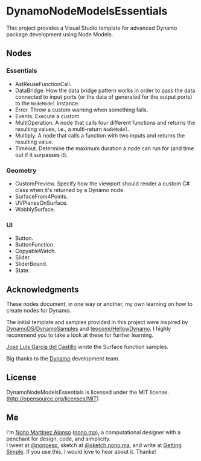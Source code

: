 # DynamoNodeModelsEssentials

This project provides a Visual Studio template for advanced Dynamo package development using Node Models.

## Nodes

### Essentials

- AstReuseFunctionCall.
- DataBridge. How the data bridge pattern works in order to pass the data connected to input ports (or the data of generated for the output ports) to the `NodeModel` instance.
- Error. Throw a custom warning when something fails.
- Events. Execute a custom 
- MultiOperation. A node that calls four different functions and returns the resulting values, i.e., a multi-return `NodeModel`.
- Multiply. A node that calls a function with two inputs and returns the resulting value.
- Timeout. Determine the maximum duration a node can run for (and time out if it surpasses it).

### Geometry

- CustomPreview. Specify how the viewport should render a custom C# class when it's returned by a Dynamo node.
- SurfaceFrom4Points.
- UVPlanesOnSurface.
- WobblySurface.

### UI

- Button.
- ButtonFunction.
- CopyableWatch.
- Slider.
- SliderBound.
- State.

## Acknowledgments

These nodes document, in one way or another, my own learning on how to create nodes for Dynamo.

The initial template and samples provided in this project were inspired by [DynamoDS/DynamoSamples](https://github.com/DynamoDS/DynamoSamples) and [teocomi/HellowDynamo](https://github.com/teocomi/HelloDynamo). I highly recommend you to take a look at these for further learning.

[Jose Luis Garcia del Castillo](http://github.com/garciadelcastillo) wrote the Surface function samples.

Big thanks to the [Dynamo](http://dynamobim.org) development team.

## License

DynamoNodeModelsEssentials is licensed under the MIT license. (http://opensource.org/licenses/MIT)

## Me

I'm [Nono Martínez Alonso](http://nono.ma) ([nono.ma](http://nono.ma)), a computational designer with a penchant for design, code, and simplicity.  
I tweet at [@nonoesp](http://www.twitter.com/nonoesp), sketch at [@sketch.nono.ma](http://sketch.nono.ma), and write at [Getting Simple](http://gettingsimple.com/). If you use this, I would love to hear about it. Thanks!
